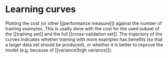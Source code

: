 # Learning curves

Plotting the cost (or other [[performance measure]]) against the number of training examples. This is usally done with the cost for the used subset of the [[training set]] and the full [[cross-validation set]]. The trajectory of the curves indicates whether training with more examples has benefits (so that a larger data set should be produced), or whether it is better to improve the model (e.g. because of [[variance|high variance]]).